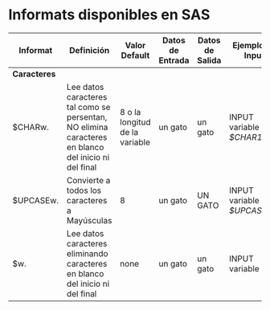Informats disponibles en SAS
============================

**Informat** | **Definición** | **Valor Default** | **Datos de Entrada** | **Datos de Salida** | **Ejemplo de Input**
--- | --- | --- | --- | --- | ---
**Caracteres** |
$CHARw. | Lee datos caracteres tal como se persentan, NO elimina caracteres en blanco del inicio ni del final | 8 o la longitud de la variable |   un gato  |   un gato | INPUT variable *$CHAR10.*
$UPCASEw. | Convierte a todos los caracteres a Mayúsculas | 8 | un gato | UN GATO | INPUT variable *$UPCASE10.*
$w. | Lee datos caracteres eliminando caracteres en blanco del inicio ni del final | none |   un gato | un gato | INPUT variable *$10.*
